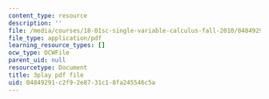 ```yaml
---
content_type: resource
description: ''
file: /media/courses/18-01sc-single-variable-calculus-fall-2010/04849291c2f92e8731c18fa245546c5a_sRIDVAcoG5A.pdf
file_type: application/pdf
learning_resource_types: []
ocw_type: OCWFile
parent_uid: null
resourcetype: Document
title: 3play pdf file
uid: 04849291-c2f9-2e87-31c1-8fa245546c5a
---
```

